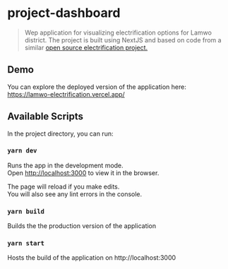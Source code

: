 # project-dashboard


> Wep application for visualizing electrification options for Lamwo district. The project is built using NextJS and based on code from a similar [open source electrification project.](https://github.com/OmdenaAI/omdena-philippines-renewable)

## Demo

You can explore the deployed version of the application here:
https://lamwo-electrification.vercel.app/


## Available Scripts

In the project directory, you can run:

### `yarn dev`

Runs the app in the development mode.\
Open [http://localhost:3000](http://localhost:3000) to view it in the browser.

The page will reload if you make edits.\
You will also see any lint errors in the console.

### `yarn build`

Builds the the production version of the application

### `yarn start`

Hosts the build of the application on http://localhost:3000
